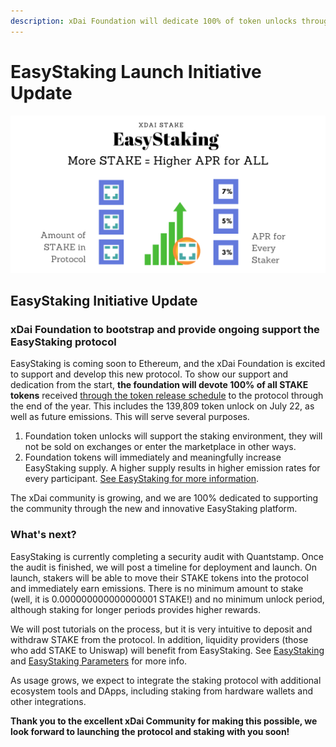 ```yaml
---
description: xDai Foundation will dedicate 100% of token unlocks through end of year
---
```


# EasyStaking Launch Initiative Update

![](../../../.gitbook/assets/red-blue-white-circle-french-bastille-day-twitter-post%20%281%29.png)

## EasyStaking Initiative Update 

### xDai **F**oundation to bootstrap and provide ongoing support the EasyStaking protocol

EasyStaking is coming soon to Ethereum, and the xDai Foundation is excited to support and develop this new protocol. To show our support and dedication from the start, **the foundation will devote 100% of all STAKE tokens** received [through the token release schedule](../../../for-stakers/stake-token/stake-token-distribution/token-release-schedule.md#foundation-reward) to the protocol through the end of the year. This includes the 139,809 token unlock on July 22, as well as future emissions. This will serve several purposes. 

1. Foundation token unlocks will support the staking environment, they will not be sold on exchanges or enter the marketplace in other ways.
2. Foundation tokens will immediately and meaningfully increase EasyStaking supply. A higher supply results in higher emission rates for every participant. [See EasyStaking for more information](../../../for-stakers/easy-staking/).

The xDai community is growing, and we are 100% dedicated to supporting the community through the new and innovative EasyStaking platform.  

### What's next?

EasyStaking is currently completing a security audit with Quantstamp. Once the audit is finished, we will post a timeline for deployment and launch. On launch, stakers will be able to move their STAKE tokens into the protocol and immediately earn emissions. There is no minimum amount to stake \(well, it is 0.000000000000000001 STAKE!\) and no minimum unlock period, although staking for longer periods provides higher rewards.

We will post tutorials on the process, but it is very intuitive to deposit and withdraw STAKE from the protocol. In addition, liquidity providers \(those who add STAKE to Uniswap\) will benefit from EasyStaking. See [EasyStaking](../../../for-stakers/easy-staking/) and [EasyStaking Parameters](../../../for-stakers/easy-staking/easy-staking-parameters.md) for more info. 

As usage grows, we expect to integrate the staking protocol with additional ecosystem tools and DApps, including staking from hardware wallets and other integrations. 

**Thank you to the excellent xDai Community for making this possible, we look forward to launching the protocol and staking with you soon!**

